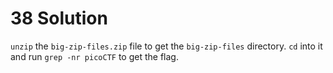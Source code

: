 # 38 Solution
`unzip` the `big-zip-files.zip` file to get the `big-zip-files` directory. `cd` into it and run `grep -nr picoCTF` to get the flag.